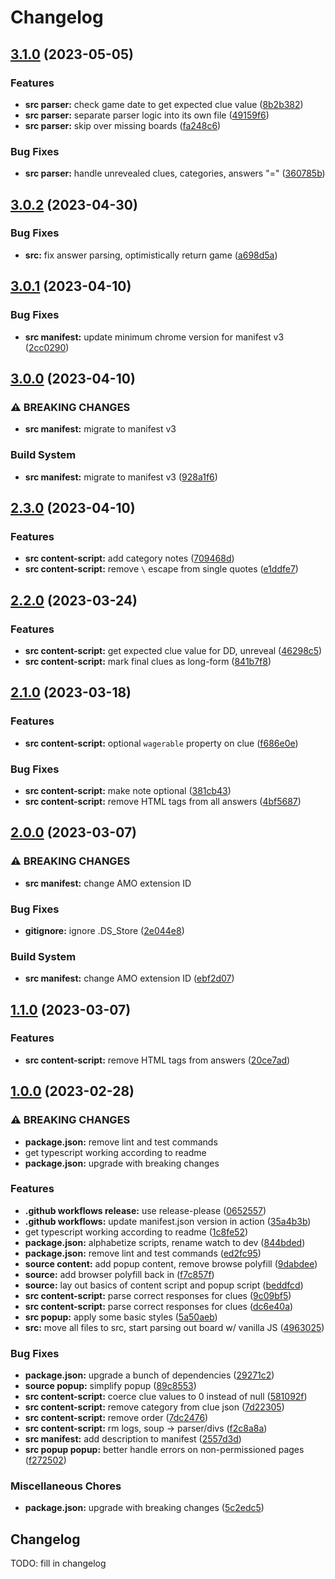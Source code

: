# Changelog

## [3.1.0](https://github.com/cmnord/jeparser/compare/v3.0.2...v3.1.0) (2023-05-05)


### Features

* **src parser:** check game date to get expected clue value ([8b2b382](https://github.com/cmnord/jeparser/commit/8b2b3825aaf2f93819b8dfa2b6b28570b5968f73))
* **src parser:** separate parser logic into its own file ([49159f6](https://github.com/cmnord/jeparser/commit/49159f69032d7f265b76904c133195b32349dbcb))
* **src parser:** skip over missing boards ([fa248c6](https://github.com/cmnord/jeparser/commit/fa248c62d38cdb366b1f28759a65a8efa5b565ef))


### Bug Fixes

* **src parser:** handle unrevealed clues, categories, answers "=" ([360785b](https://github.com/cmnord/jeparser/commit/360785b7360656599af2af8c57560f747c429e3d))

## [3.0.2](https://github.com/cmnord/jeparser/compare/v3.0.1...v3.0.2) (2023-04-30)


### Bug Fixes

* **src:** fix answer parsing, optimistically return game ([a698d5a](https://github.com/cmnord/jeparser/commit/a698d5a33090d6b1b79fbfe97880c00906ff4556))

## [3.0.1](https://github.com/cmnord/jeparser/compare/v3.0.0...v3.0.1) (2023-04-10)


### Bug Fixes

* **src manifest:** update minimum chrome version for manifest v3 ([2cc0290](https://github.com/cmnord/jeparser/commit/2cc02905219f48641223237ee8018bdc948c7476))

## [3.0.0](https://github.com/cmnord/jeparser/compare/v2.3.0...v3.0.0) (2023-04-10)


### ⚠ BREAKING CHANGES

* **src manifest:** migrate to manifest v3

### Build System

* **src manifest:** migrate to manifest v3 ([928a1f6](https://github.com/cmnord/jeparser/commit/928a1f67659680383b0ca9eb29702e8d3a527d87))

## [2.3.0](https://github.com/cmnord/jeparser/compare/v2.2.0...v2.3.0) (2023-04-10)


### Features

* **src content-script:** add category notes ([709468d](https://github.com/cmnord/jeparser/commit/709468de420fe902080917c2ec8b27656e6f54bb))
* **src content-script:** remove `\` escape from single quotes ([e1ddfe7](https://github.com/cmnord/jeparser/commit/e1ddfe7c962c88141f5a954f382ef24996f9b0ca))

## [2.2.0](https://github.com/cmnord/jeparser/compare/v2.1.0...v2.2.0) (2023-03-24)


### Features

* **src content-script:** get expected clue value for DD, unreveal ([46298c5](https://github.com/cmnord/jeparser/commit/46298c5b8cc860a0b0fdf501e334a60f4afcafbe))
* **src content-script:** mark final clues as long-form ([841b7f8](https://github.com/cmnord/jeparser/commit/841b7f89cc6169efea84cf05cce47aeac412f2ac))

## [2.1.0](https://github.com/cmnord/jeparser/compare/v2.0.0...v2.1.0) (2023-03-18)


### Features

* **src content-script:** optional `wagerable` property on clue ([f686e0e](https://github.com/cmnord/jeparser/commit/f686e0ec1242fd8cf1fc4cd9fbe841892d8ae5a4))


### Bug Fixes

* **src content-script:** make note optional ([381cb43](https://github.com/cmnord/jeparser/commit/381cb43b417a58f01496a5a962174c9583709a7e))
* **src content-script:** remove HTML tags from all answers ([4bf5687](https://github.com/cmnord/jeparser/commit/4bf5687008aac5d91183e14ecda0966eb20c4dbb))

## [2.0.0](https://github.com/cmnord/jeparser/compare/v1.1.0...v2.0.0) (2023-03-07)


### ⚠ BREAKING CHANGES

* **src manifest:** change AMO extension ID

### Bug Fixes

* **gitignore:** ignore .DS_Store ([2e044e8](https://github.com/cmnord/jeparser/commit/2e044e8d2932621295ff0bfe14e5a508e5ca0cfe))


### Build System

* **src manifest:** change AMO extension ID ([ebf2d07](https://github.com/cmnord/jeparser/commit/ebf2d07ab856b9becfd141b7f3481f61fdd21e38))

## [1.1.0](https://github.com/cmnord/jeparser/compare/v1.0.0...v1.1.0) (2023-03-07)


### Features

* **src content-script:** remove HTML tags from answers ([20ce7ad](https://github.com/cmnord/jeparser/commit/20ce7adaf00278cd76cb1ffa9b62fe39fe9305d0))

## [1.0.0](https://github.com/cmnord/jeparser/compare/v0.0.1...v1.0.0) (2023-02-28)


### ⚠ BREAKING CHANGES

* **package.json:** remove lint and test commands
* get typescript working according to readme
* **package.json:** upgrade with breaking changes

### Features

* **.github workflows release:** use release-please ([0652557](https://github.com/cmnord/jeparser/commit/0652557306f0bddfe0b4f438b8f11dff44fc3546))
* **.github workflows:** update manifest.json version in action ([35a4b3b](https://github.com/cmnord/jeparser/commit/35a4b3b64a7747cff62d26740a25ec9e8b9a63c5))
* get typescript working according to readme ([1c8fe52](https://github.com/cmnord/jeparser/commit/1c8fe528770370471c26ae1dc7a5339eb85dc35e))
* **package.json:** alphabetize scripts, rename watch to dev ([844bded](https://github.com/cmnord/jeparser/commit/844bded22ee73417835946ca9079508eeb60bac9))
* **package.json:** remove lint and test commands ([ed2fc95](https://github.com/cmnord/jeparser/commit/ed2fc95e302b226ec5182aedbc2d4c9a7f6814f2))
* **source content:** add popup content, remove browse polyfill ([9dabdee](https://github.com/cmnord/jeparser/commit/9dabdee1f638322f360cdadf94618aaca37378e2))
* **source:** add browser polyfill back in ([f7c857f](https://github.com/cmnord/jeparser/commit/f7c857f0a8402302297272f0e61f2966fab3ebce))
* **source:** lay out basics of content script and popup script ([beddfcd](https://github.com/cmnord/jeparser/commit/beddfcda39a92286d24e27a58f0f59163a71b19d))
* **src content-script:** parse correct responses for clues ([9c09bf5](https://github.com/cmnord/jeparser/commit/9c09bf5cb997466a2194c6ea599d92a57b824000))
* **src content-script:** parse correct responses for clues ([dc6e40a](https://github.com/cmnord/jeparser/commit/dc6e40a63e7bcf395d3187e5f2f2e4e31a3a995e))
* **src popup:** apply some basic styles ([5a50aeb](https://github.com/cmnord/jeparser/commit/5a50aeb28b2268578e22720711f84a2b62414ebf))
* **src:** move all files to src, start parsing out board w/ vanilla JS ([4963025](https://github.com/cmnord/jeparser/commit/496302537b3064290a75d85b1ffdaafec82f5022))


### Bug Fixes

* **package.json:** upgrade a bunch of dependencies ([29271c2](https://github.com/cmnord/jeparser/commit/29271c2d1901b7820fe745377f6a3a1e25d24525))
* **source popup:** simplify popup ([89c8553](https://github.com/cmnord/jeparser/commit/89c855353bce536277fa307b3f3ee1f1fd454783))
* **src content-script:** coerce clue values to 0 instead of null ([581092f](https://github.com/cmnord/jeparser/commit/581092f2e531f78fa57ee1e6ff8a775684ea73c7))
* **src content-script:** remove category from clue json ([7d22305](https://github.com/cmnord/jeparser/commit/7d22305a82baa0c5725f1dfd2635ecba688f0c4d))
* **src content-script:** remove order ([7dc2476](https://github.com/cmnord/jeparser/commit/7dc2476c033d3aa2acde0e055d45386bd3cc94e3))
* **src content-script:** rm logs, soup -&gt; parser/divs ([f2c8a8a](https://github.com/cmnord/jeparser/commit/f2c8a8ad4136e309e64b68ee0403f393a8d492dc))
* **src manifest:** add description to manifest ([2557d3d](https://github.com/cmnord/jeparser/commit/2557d3daa1cc19d40de866a7bcecdad38e36c687))
* **src popup popup:** better handle errors on non-permissioned pages ([f272502](https://github.com/cmnord/jeparser/commit/f2725026fff54c28b5605ddeb4afbdd3cd099075))


### Miscellaneous Chores

* **package.json:** upgrade with breaking changes ([5c2edc5](https://github.com/cmnord/jeparser/commit/5c2edc5d674a1047070081cb5dd7638da9679fe7))

## Changelog

TODO: fill in changelog
